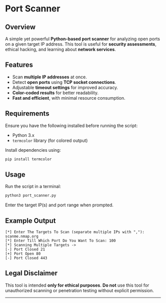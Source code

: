 # Port Scanner

## Overview
A simple yet powerful **Python-based port scanner** for analyzing open ports on a given target IP address. This tool is useful for **security assessments**, ethical hacking, and learning about **network services**.

## Features
- Scan **multiple IP addresses** at once.
- Detect **open ports** using **TCP socket connections**.
- Adjustable **timeout settings** for improved accuracy.
- **Color-coded results** for better readability.
- **Fast and efficient**, with minimal resource consumption.

## Requirements
Ensure you have the following installed before running the script:
- Python 3.x
- `termcolor` library (for colored output)

Install dependencies using:
```bash
pip install termcolor
```

## Usage
Run the script in a terminal:
```bash
python3 port_scanner.py
```
Enter the target IP(s) and port range when prompted.

## Example Output
```
[*] Enter The Targets To Scan (separate multiple IPs with ","): scanme.nmap.org
[*] Enter Till Which Port Do You Want To Scan: 100
[*] Scanning Multiple Targets ->
[-] Port Closed 21
[+] Port Open 80
[-] Port Closed 443
```

## Legal Disclaimer
This tool is intended **only for ethical purposes**. **Do not** use this tool for unauthorized scanning or penetration testing without explicit permission.


---
